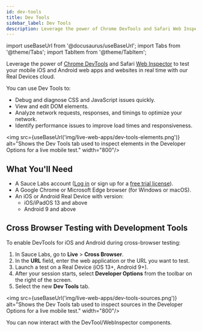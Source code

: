 ```yaml
---
id: dev-tools
title: Dev Tools
sidebar_label: Dev Tools
description: Leverage the power of Chrome DevTools and Safari Web Inspector to test your mobile iOS and Android web apps and websites in real-time with our Real Devices cloud.
---
```


import useBaseUrl from '@docusaurus/useBaseUrl';
import Tabs from '@theme/Tabs';
import TabItem from '@theme/TabItem';

Leverage the power of [Chrome DevTools](https://developer.chrome.com/docs/devtools/) and Safari [Web Inspector](https://developer.apple.com/safari/tools/#current) to test your mobile iOS and Android web apps and websites in real time with our Real Devices cloud.

You can use Dev Tools to:

- Debug and diagnose CSS and JavaScript issues quickly.
- View and edit DOM elements.
- Analyze network requests, responses, and timings to optimize your network.
- Identify performance issues to improve load times and responsiveness.

<img src={useBaseUrl('img/live-web-apps/dev-tools-elements.png')} alt="Shows the Dev Tools tab used to inspect elements in the Developer Options for a live mobile test." width="800"/>

## What You'll Need

- A Sauce Labs account ([Log in](https://accounts.saucelabs.com/am/XUI/#login/) or sign up for a [free trial license](https://saucelabs.com/sign-up)).
- A Google Chrome or Microsoft Edge browser (for Windows or macOS).
- An iOS or Android Real Device with version:
  - iOS/iPadOS 13 and above
  - Android 9 and above

## Cross Browser Testing with Development Tools

To enable DevTools for iOS and Android during cross-browser testing:

1. In Sauce Labs, go to **Live** > **Cross Browser**.
2. In the **URL** field, enter the web application or the URL you want to test.
3. Launch a test on a Real Device (iOS 13+, Android 9+).
4. After your session starts, select **Developer Options** from the toolbar on the right of the screen.
5. Select the new **Dev Tools** tab.

<img src={useBaseUrl('img/live-web-apps/dev-tools-sources.png')} alt="Shows the Dev Tools tab used to inspect sources in the Developer Options for a live mobile test." width="800"/>

You can now interact with the DevTool/WebInspector components.
